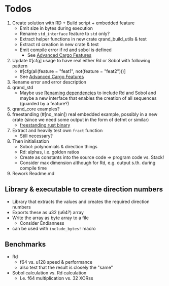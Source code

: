 # Todos

1. Create solution with RD + Build script + embedded feature
    * Emit size in bytes during execution
    * Rename `std_interface` feature to `std` only?
    * Extract helper functions in new crate qrand_build_utils & test
    * Extract rd creation in new crate & test
    * Emit compile error if rd and sobol is defined
        * See [Advanced Cargo Features](https://blog.turbo.fish/cargo-features/)
2. Update #[cfg] usage to have real either Rd or Sobol with following pattern
    * #[cfg(all(feature = "feat1", not(feature = "feat2")))]
    * See [Advanced Cargo Features](https://blog.turbo.fish/cargo-features/)
3. Rename error and error description
4. qrand_std
    * Maybe use [Renaming dependencies](https://doc.rust-lang.org/cargo/reference/specifying-dependencies.html#renaming-dependencies-in-cargotoml) to include Rd and Sobol and maybe a new interface that enables the creation of all sequences (guarded by a feature?)
5. qrand_core examples?
6. freestanding (#[no_main]) real embedded example, possibly in a new crate (since we need some output in the form of defmt or similar)
    * [freestanding rust binary](https://os.phil-opp.com/freestanding-rust-binary/)
7. Extract and heavily test own `fract` function
    * Still necessary?
8. Then initialisation
    * Sobol: polynomials & direction things
    * Rd: alphas, i.e. golden ratios
    * Create as constants into the source code => program code vs. Stack!
    * Consider max dimension although for Rd, e.g. output s.th. during compile time
9. Rework Readme.md

## Library & executable to create direction numbers

* Library that extracts the values and creates the required direction numbers
* Exports these as u32 (u64?) array
* Write the array as byte array to a file
    * Consider Endianness
* can be used with `include_bytes!` macro

## Benchmarks

* Rd
    * f64 vs. u128 speed & performance
    * also test that the result is closely the "same"
* Sobol calculation vs. Rd calculation
    * I.e. f64 multiplication vs. 32 XORss